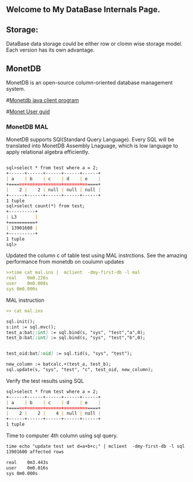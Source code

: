 ## Welcome to My DataBase Internals Page.

## Storage:

DataBase data storage could be either row or clomn wise storage model. Each version has its own advantage.

## MonetDB

MonetDB is an open-source column-oriented database management system.

#[Monetdb java client program](https://www.monetdb.org/Documentation/Manuals/SQLreference/Programming/JDBC)

#[Monet User guid](https://www.monetdb.org/book/export/html/202)

### MonetDB MAL
MonetDB supports SQl(Standard Query Language). Every SQL will be translated into MonetDB Assembly Lnaguage, which is low language to apply relational algebra efficiently.



```markdown

sql>select * from test where a = 2;
+------+------+------+------+------+
| a    | b    | c    | d    | e    |
+======+======+======+======+======+
|    2 |    2 | null | null | null |
+------+------+------+------+------+
1 tuple
sql>select count(*) from test;
+----------+
| L3       |
+==========+
| 13901600 |
+----------+
1 tuple
sql>
```
Updated the column c of table test using MAL instrctions. See the amazing performance from monetdb on coulumn updates

```markdown
>>time cat mal.ins |  mclient  -dmy-first-db -l mal
real	0m0.226s
user	0m0.008s
sys	0m0.000s

````

MAL instruction


```markdown
>> cat mal.ins 

sql.init();
s:int := sql.mvc();
test_a:bat[:int] := sql.bind(s, "sys", "test","a",0);
test_b:bat[:int] := sql.bind(s, "sys", "test","b",0);


test_oid:bat[:oid] := sql.tid(s, "sys", "test");

new_column := batcalc.+(test_a, test_b);
sql.update(s, "sys", "test", "c", test_oid, new_column); 
```
Verify the test results using SQL

```markdown
sql>select * from test where a = 2;
+------+------+------+------+------+
| a    | b    | c    | d    | e    |
+======+======+======+======+======+
|    2 |    2 |    4 | null | null |
+------+------+------+------+------+
1 tuple

```
Time to computer 4th column using sql query.

```markdown
time echo "update test set d=a+b+c;" | mclient  -dmy-first-db -l sql 
13901600 affected rows

real	0m3.443s
user	0m0.016s
sys	0m0.000s

```
